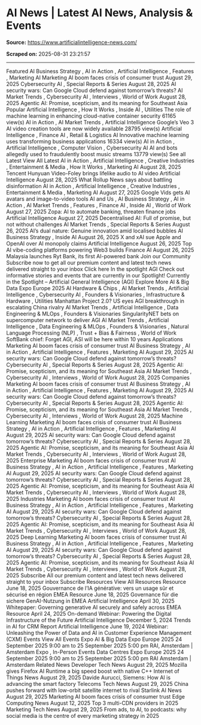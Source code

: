 # AI News | Latest AI News, Analysis & Events

**Source:** https://www.artificialintelligence-news.com/

**Scraped on:** 2025-08-31 23:21:57

---

Featured
AI Business Strategy
,
AI in Action
,
Artificial Intelligence
,
Features
,
Marketing AI
Marketing AI boom faces crisis of consumer trust
August 29, 2025
Cybersecurity AI
,
Special Reports & Series
August 28, 2025
AI security wars: Can Google Cloud defend against tomorrow’s threats?
AI Market Trends
,
Cybersecurity AI
,
Interviews
,
World of Work
August 28, 2025
Agentic AI: Promise, scepticism, and its meaning for Southeast Asia
Popular
Artificial Intelligence
,
How It Works
,
Inside AI
,
Utilities
The role of machine learning in enhancing cloud-native container security
61165 view(s)
AI in Action
,
AI Market Trends
,
Artificial Intelligence
Google’s Veo 3 AI video creation tools are now widely available
28795 view(s)
Artificial Intelligence
,
Finance AI
,
Retail & Logistics AI
Innovative machine learning uses transforming business applications
16334 view(s)
AI in Action
,
Artificial Intelligence
,
Computer Vision
,
Cybersecurity AI
AI and bots allegedly used to fraudulently boost music streams
13779 view(s)
See all
Latest
View All Latest
AI in Action
,
Artificial Intelligence
,
Creative Industries
,
Entertainment & Media
,
How It Works
,
Marketing AI
August 28, 2025
Tencent Hunyuan Video-Foley brings lifelike audio to AI video
Artificial Intelligence
August 28, 2025
What Rollup News says about battling disinformation
AI in Action
,
Artificial Intelligence
,
Creative Industries
,
Entertainment & Media
,
Marketing AI
August 27, 2025
Google Vids gets AI avatars and image-to-video tools
AI and Us
,
AI Business Strategy
,
AI in Action
,
AI Market Trends
,
Features
,
Finance AI
,
Inside AI
,
World of Work
August 27, 2025
Zopa: AI to automate banking, threaten finance jobs
Artificial Intelligence
August 27, 2025
Decentralised AI: Full of promise, but not without challenges
AI Market Trends
,
Special Reports & Series
August 26, 2025
AI’s dual nature: Genuine innovation amid localised bubbles
AI Business Strategy
,
Inside AI
August 26, 2025
X and xAI sue Apple and OpenAI over AI monopoly claims
Artificial Intelligence
August 26, 2025
Top AI vibe-coding platforms powering Web3 builds
Finance AI
August 26, 2025
Malaysia launches Ryt Bank, its first AI-powered bank
Join our Community
Subscribe now to get all our premium content and latest tech news delivered straight to your inbox
Click here
In the spotlight
AGI
Check out informative stories and events that are currently in our Spotlight!
Currently in the Spotlight –
Artificial General Intelligence (AGI)
Explore More
AI & Big Data Expo Europe 2025
AI Hardware & Chips
,
AI Market Trends
,
Artificial Intelligence
,
Cybersecurity AI
,
Founders & Visionaries
,
Infrastructure & Hardware
,
Utilities
Manhattan Project 2.0? US eyes AGI breakthrough in escalating China rivalry
AI Market Trends
,
Artificial Intelligence
,
Data Engineering & MLOps
,
Founders & Visionaries
SingularityNET bets on supercomputer network to deliver AGI
AI Market Trends
,
Artificial Intelligence
,
Data Engineering & MLOps
,
Founders & Visionaries
,
Natural Language Processing (NLP)
,
Trust + Bias & Fairness
,
World of Work
SoftBank chief: Forget AGI, ASI will be here within 10 years
Applications
Marketing AI boom faces crisis of consumer trust
AI Business Strategy
,
AI in Action
,
Artificial Intelligence
,
Features
,
Marketing AI
August 29, 2025
AI security wars: Can Google Cloud defend against tomorrow’s threats?
Cybersecurity AI
,
Special Reports & Series
August 28, 2025
Agentic AI: Promise, scepticism, and its meaning for Southeast Asia
AI Market Trends
,
Cybersecurity AI
,
Interviews
,
World of Work
August 28, 2025
Companies
Marketing AI boom faces crisis of consumer trust
AI Business Strategy
,
AI in Action
,
Artificial Intelligence
,
Features
,
Marketing AI
August 29, 2025
AI security wars: Can Google Cloud defend against tomorrow’s threats?
Cybersecurity AI
,
Special Reports & Series
August 28, 2025
Agentic AI: Promise, scepticism, and its meaning for Southeast Asia
AI Market Trends
,
Cybersecurity AI
,
Interviews
,
World of Work
August 28, 2025
Machine Learning
Marketing AI boom faces crisis of consumer trust
AI Business Strategy
,
AI in Action
,
Artificial Intelligence
,
Features
,
Marketing AI
August 29, 2025
AI security wars: Can Google Cloud defend against tomorrow’s threats?
Cybersecurity AI
,
Special Reports & Series
August 28, 2025
Agentic AI: Promise, scepticism, and its meaning for Southeast Asia
AI Market Trends
,
Cybersecurity AI
,
Interviews
,
World of Work
August 28, 2025
Enterprise
Marketing AI boom faces crisis of consumer trust
AI Business Strategy
,
AI in Action
,
Artificial Intelligence
,
Features
,
Marketing AI
August 29, 2025
AI security wars: Can Google Cloud defend against tomorrow’s threats?
Cybersecurity AI
,
Special Reports & Series
August 28, 2025
Agentic AI: Promise, scepticism, and its meaning for Southeast Asia
AI Market Trends
,
Cybersecurity AI
,
Interviews
,
World of Work
August 28, 2025
Industries
Marketing AI boom faces crisis of consumer trust
AI Business Strategy
,
AI in Action
,
Artificial Intelligence
,
Features
,
Marketing AI
August 29, 2025
AI security wars: Can Google Cloud defend against tomorrow’s threats?
Cybersecurity AI
,
Special Reports & Series
August 28, 2025
Agentic AI: Promise, scepticism, and its meaning for Southeast Asia
AI Market Trends
,
Cybersecurity AI
,
Interviews
,
World of Work
August 28, 2025
Deep Learning
Marketing AI boom faces crisis of consumer trust
AI Business Strategy
,
AI in Action
,
Artificial Intelligence
,
Features
,
Marketing AI
August 29, 2025
AI security wars: Can Google Cloud defend against tomorrow’s threats?
Cybersecurity AI
,
Special Reports & Series
August 28, 2025
Agentic AI: Promise, scepticism, and its meaning for Southeast Asia
AI Market Trends
,
Cybersecurity AI
,
Interviews
,
World of Work
August 28, 2025
Subscribe
All our premium content and latest tech news delivered straight to your inbox
Subscribe
Resources
View All Resources
Resource
June 18, 2025
Gouvernance de l’IA générative: vers un usage sûr et sécurisé en région EMEA
Resource
June 18, 2025
Governance für die sichere GenAI-Nutzung in EMEA
Artificial Intelligence
April 30, 2025
Whitepaper: Governing generative AI securely and safely across EMEA
Resource
April 24, 2025
On-demand Webinar: Powering the Digital Infrastructure of the Future
Artificial Intelligence
December 5, 2024
Trends in AI for CRM Report
Artificial Intelligence
June 19, 2024
Webinar: Unleashing the Power of Data and AI in Customer Experience Management (CXM)
Events
View All Events
Expo
AI & Big Data Expo Europe 2025
24 September 2025 9:00 am
to
25 September 2025 5:00 pm
RAI, Amsterdam
|
Amsterdam
Expo
,
In-Person Events
Data Centres Expo Europe 2025
24 September 2025 9:00 am
to
25 September 2025 5:00 pm
RAI Amsterdam
|
Amsterdam
Related News
Developer Tech News
August 29, 2025
Mozilla gives Firefox AI Runtime a big speed boost with native C++
Internet of Things News
August 29, 2025
Davide Aurucci, Siemens: How AI is advancing the smart factory
Telecoms Tech News
August 29, 2025
China pushes forward with low-orbit satellite internet to rival Starlink
AI News
August 29, 2025
Marketing AI boom faces crisis of consumer trust
Edge Computing News
August 12, 2025
Top 3 multi-CDN providers in 2025
Marketing Tech News
August 29, 2025
From ads, to AI, to podcasts: why social media is the centre of every marketing strategy in 2025